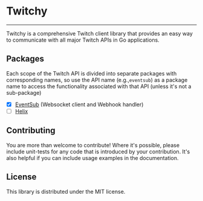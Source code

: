 # Twitchy

---

Twitchy is a comprehensive Twitch client library that provides an easy way to communicate with all major Twitch APIs in
Go applications.

## Packages

Each scope of the Twitch API is divided into separate packages with corresponding names, so use the API name (e.g.,```eventsub```)
as a package name to access the functionality associated with that API (unless it's not a sub-package)

- [x] [EventSub](https://dev.twitch.tv/docs/eventsub) (Websocket client and Webhook handler)
- [ ] [Helix](https://dev.twitch.tv/docs/api)

## Contributing

You are more than welcome to contribute! Where it's possible, please include unit-tests for any code that is introduced
by your contribution. It's also helpful if you can include usage examples in the documentation.

## License

This library is distributed under the MIT license.
